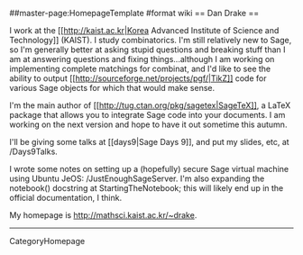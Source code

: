 ##master-page:HomepageTemplate
#format wiki
== Dan Drake ==

I work at the [[http://kaist.ac.kr|Korea Advanced Institute of Science and Technology]] (KAIST). I study combinatorics. I'm still relatively new to Sage, so I'm generally better at asking stupid questions and breaking stuff than I am at answering questions and fixing things...although I am working on implementing complete matchings for combinat, and I'd like to see the ability to output [[http://sourceforge.net/projects/pgf/|TikZ]] code for various Sage objects for which that would make sense.

I'm the main author of [[http://tug.ctan.org/pkg/sagetex|SageTeX]], a LaTeX package that allows you to integrate Sage code into your documents. I am working on the next version and hope to have it out sometime this autumn.

I'll be giving some talks at [[days9|Sage Days 9]], and put my slides, etc, at /Days9Talks.

I wrote some notes on setting up a (hopefully) secure Sage virtual machine using Ubuntu JeOS: /JustEnoughSageServer. I'm also expanding the notebook() docstring at StartingTheNotebook; this will likely end up in the official documentation, I think.

My homepage is http://mathsci.kaist.ac.kr/~drake.

----
CategoryHomepage
